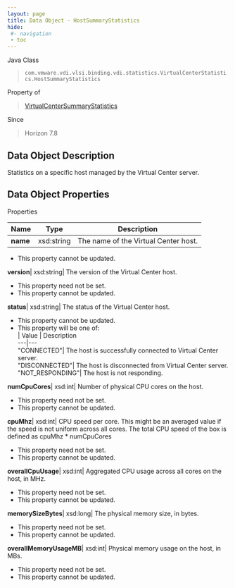 ```yaml
---
layout: page
title: Data Object - HostSummaryStatistics
hide:
 #- navigation
 - toc
---
```






Java Class  
> `com.vmware.vdi.vlsi.binding.vdi.statistics.VirtualCenterStatistics.HostSummaryStatistics`

Property of  
> [VirtualCenterSummaryStatistics](vdi.statistics.VirtualCenterStatistics.VirtualCenterSummaryStatistics.md#field_detail)

Since  
> Horizon 7.8


## Data Object Description 

Statistics on a specific host managed by the Virtual Center server. 

## Data Object Properties

Properties

Name |  Type |  Description   
---|---|---  
**name**|  xsd:string|  The name of the Virtual Center host.   


 * This property cannot be updated.

  
**version**|  xsd:string|  The version of the Virtual Center host.   


 * This property need not be set.
 * This property cannot be updated.

  
**status**|  xsd:string|  The status of the Virtual Center host.   


 * This property cannot be updated.
  * This property will be one of:  
|  Value |  Description   
---|---  
"CONNECTED"| The host is successfully connected to Virtual Center server.  
"DISCONNECTED"| The host is disconnected from Virtual Center server.  
"NOT_RESPONDING"| The host is not responding.  

  
**numCpuCores**|  xsd:int|  Number of physical CPU cores on the host.   


 * This property need not be set.
 * This property cannot be updated.

  
**cpuMhz**|  xsd:int|  CPU speed per core. This might be an averaged value if the speed is not uniform across all cores. The total CPU speed of the box is defined as cpuMhz * numCpuCores   


 * This property need not be set.
 * This property cannot be updated.

  
**overallCpuUsage**|  xsd:int|  Aggregated CPU usage across all cores on the host, in MHz.   


 * This property need not be set.
 * This property cannot be updated.

  
**memorySizeBytes**|  xsd:long|  The physical memory size, in bytes.   


 * This property need not be set.
 * This property cannot be updated.

  
**overallMemoryUsageMB**|  xsd:int|  Physical memory usage on the host, in MBs.   


 * This property need not be set.
 * This property cannot be updated.

  
  

  
